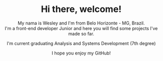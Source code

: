 <h1 align="center">Hi there, welcome!</h1>

<p align="center">My nama is Wesley and I'm from Belo Horizonte - MG, Brazil.<br />
I'm a front-end developer Junior and here you will find some projects I've made so far.</p>

<p align="center">I'm current graduating Analysis and Systems Development (7th degree)</p>

<p align="center">I hope you enjoy my GitHub!</p>



